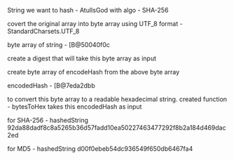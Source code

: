String we want to hash - AtulIsGod with algo  - SHA-256

covert the original array into byte array using UTF_8 format - StandardCharsets.UTF_8

byte array of string  - [B@50040f0c

create a digest that will take this byte array as input

create byte array of encodeHash from the above byte array

encodedHash - [B@7eda2dbb

to convert this byte array to a readable hexadecimal string. created function - bytesToHex takes this encodedHash as input

for SHA-256 - hashedString 92da88dadf8c8a5265b36d57fadd10ea50227463477292f8b2a184d469dac2ed

for MD5 - hashedString d00f0ebeb54dc936549f650db6467fa4



